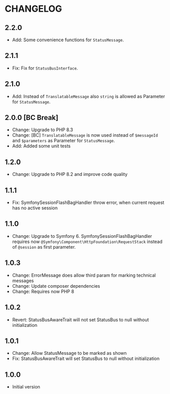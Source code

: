# CHANGELOG

## 2.2.0

* Add: Some convenience functions for `StatusMessage`.


## 2.1.1

* Fix: Fix for `StatusBusInterface`.


## 2.1.0

* Add: Instead of `TranslatableMessage` also `string` is allowed as Parameter for `StatusMessage`.


## 2.0.0 [BC Break]

* Change: Upgrade to PHP 8.3
* Change: [BC] `TranslatableMessage` is now used instead of `$messageId` and `$parameters` as Parameter
  for `StatusMessage`.
* Add: Added some unit tests


## 1.2.0

* Change: Upgrade to PHP 8.2 and improve code quality


## 1.1.1

* Fix: SymfonySessionFlashBagHandler throw error, when current request has no active session


## 1.1.0

* Change: Upgrade to Symfony 6. SymfonySessionFlashBagHandler requires
  now `@Symfony\Component\HttpFoundation\RequestStack` instead of `@session` as first parameter.


## 1.0.3

* Change: ErrorMessage does allow third param for marking technical messages
* Change: Update composer dependencies
* Change: Requires now PHP 8


## 1.0.2

* Revert: StatusBusAwareTrait will not set StatusBus to null without initialization


## 1.0.1

* Change: Allow StatusMessage to be marked as shown
* Fix: StatusBusAwareTrait will set StatusBus to null without initialization


## 1.0.0

* Initial version
